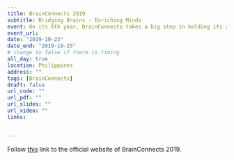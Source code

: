 ```yaml
---
title: BrainConnects 2019
subtitle: Bridging Brains - Enriching Minds
event: On its 6th year, BrainConnects takes a big step in holding its annual meeting in the Philippines. As a Special Interest Group for Neuroinformatics of Aging, it has fostered the exchange of knowledge towards the understanding of aging related brain changes and mechanisms of disease through neuroimaging technologies. It has continuously engaged and successfully connected premier Pacific - Asian institutions in high-resource countries on this special field. Yet population aging is a worldwide phenomenon across all economic status and Asia is soon to be home to more than half of the elderly population. The theme of BrainConnects 2019, "Bridging Brains Enriching Minds" is most apt as it connects to the Philippines intending to raise awareness on neuroinformatics of aging, encourage the exchange of ideas, spur collaboration, and hopefully champion innovation in aging interventions. This year's program will showcase presentations from six participating countries with topics on basic and advanced neuroimaging methods and discussions on cognitively healthy aging, pathology, diagnostics and intervention.
event_url: 
date: "2019-10-23"
date_end: "2019-10-25"
# change to false if there is timing
all_day: true
location: Philippines
address: ""
tags: [BrainConnects]
draft: false
url_code: ""
url_pdf: ""
url_slides: ""
url_video: ""
links:


---
```




Follow [this](https://sites.google.com/site/brainconnects2019/home) link to the official website of BrainConnects 2019. 